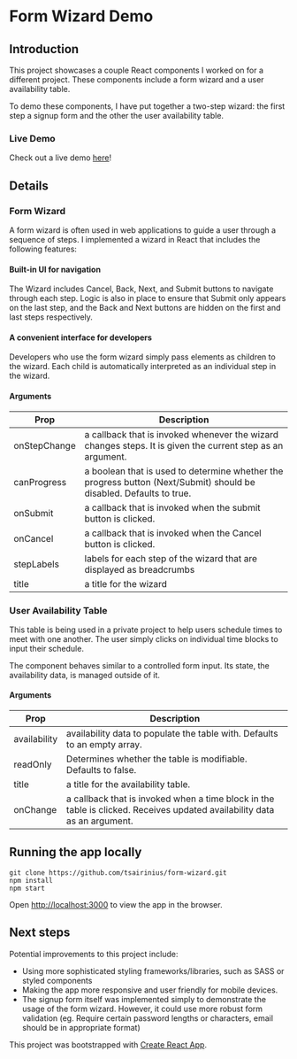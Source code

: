 # Form Wizard Demo

## Introduction
This project showcases a couple React components I worked on for a different project. These components include a form wizard and a user availability table. 

To demo these components, I have put together a two-step wizard: the first step a signup form and the other the user availability table. 

### Live Demo
Check out a live demo [here](https://tsairinius.github.io/form-wizard/)!

## Details
### Form Wizard 
A form wizard is often used in web applications to guide a user through a sequence of steps. I implemented a wizard in React that includes the following features:

#### Built-in UI for navigation
The Wizard includes Cancel, Back, Next, and Submit buttons to navigate through each step. Logic is also in place to ensure that Submit only appears on the last step, and the Back and Next buttons are hidden on the first and last steps respectively. 

#### A convenient interface for developers
Developers who use the form wizard simply pass elements as children to the wizard. Each child is automatically interpreted as an individual step in the wizard. 

#### Arguments

| Prop         | Description |
| ------------ | ----------- |
| onStepChange | a callback that is invoked whenever the wizard changes steps. It is given the current step as an argument.
| canProgress  | a boolean that is used to determine whether the progress button (Next/Submit) should be disabled. Defaults to true. 
| onSubmit     | a callback that is invoked when the submit button is clicked.
| onCancel | a callback that is invoked when the Cancel button is clicked.
| stepLabels | labels for each step of the wizard that are displayed as breadcrumbs
| title | a title for the wizard

### User Availability Table
This table is being used in a private project to help users schedule times to meet with one another. The user simply clicks on individual time blocks to input their schedule. 

The component behaves similar to a controlled form input. Its state, the availability data, is managed outside of it. 

#### Arguments
| Prop         | Description | 
| ------------ | ----------- |
| availability | availability data to populate the table with. Defaults to an empty array. 
| readOnly     | Determines whether the table is modifiable. Defaults to false.
| title        | a title for the availability table.
| onChange     | a callback that is invoked when a time block in the table is clicked. Receives updated availability data as an argument.

## Running the app locally

```
git clone https://github.com/tsairinius/form-wizard.git
npm install
npm start
```
Open [http://localhost:3000](http://localhost:3000) to view the app in the browser.

## Next steps 
Potential improvements to this project include: 
- Using more sophisticated styling frameworks/libraries, such as SASS or styled components
- Making the app more responsive and user friendly for mobile devices. 
- The signup form itself was implemented simply to demonstrate the usage of the form wizard. However, it could use more robust form validation (eg. Require certain password lengths or characters, email should be in appropriate format)

This project was bootstrapped with [Create React App](https://github.com/facebook/create-react-app).

